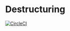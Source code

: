 # Destructuring

[![CircleCI](https://circleci.com/gh/VMoiseev/Destructuring/tree/master.svg?style=svg)](https://circleci.com/gh/VMoiseev/Destructuring/tree/master)
